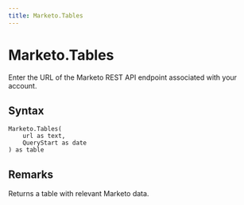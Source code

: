 ```yaml
---
title: Marketo.Tables
---
```


# Marketo.Tables


Enter the URL of the Marketo REST API endpoint associated with your account.


## Syntax

```powerquery
Marketo.Tables(
    url as text,
    QueryStart as date
) as table
```


## Remarks

Returns a table with relevant Marketo data.


